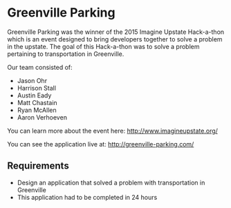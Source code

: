 # Greenville Parking

Greenville Parking was the winner of the 2015 Imagine Upstate Hack-a-thon which is an event designed to bring developers together to solve a problem in the upstate. The goal of this Hack-a-thon was to solve a problem pertaining to transportation in Greenville. 

Our team consisted of: 

- Jason Ohr
- Harrison Stall
- Austin Eady
- Matt Chastain
- Ryan McAllen
- Aaron Verhoeven

You can learn more about the event here: http://www.imagineupstate.org/

You can see the application live at: http://greenville-parking.com/

## Requirements

- Design an application that solved a problem with transportation in Greenville
- This application had to be completed in 24 hours
